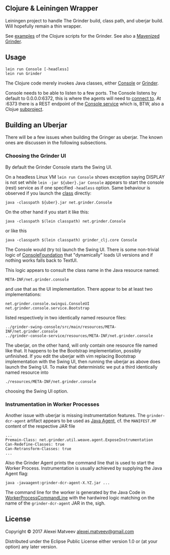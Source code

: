 ## Clojure & Leiningen Wrapper

Leiningen project to handle The Grinder build, class path, and
uberjar build. Will hopefully remain a thin wrapper.

See [examples](https://github.com/locopati/load-testing-with-clojure)
of the Clojure scripts for the Grinder.  See also a [Mavenized
Grinder](https://github.com/gradeawarrior/mavenized-grinder).

## Usage

    lein run Console [-headless]
    lein run Grinder

The Clojure code merely invokes Java classes, either
[Console](../grinder-core/src/main/java/net/grinder/Console.java) or
[Grinder](../grinder-core/src/main/java/net/grinder/Grinder.java).

Console needs to be able to listen to a few ports. The Console listens
by default to 0.0.0.0:6372, this is where the agents will need to
[connect
to](http://grinder.sourceforge.net/g3/getting-started.html). At :6373
there is a REST endpoint of the [Console
service](http://grinder.sourceforge.net/g3/console-service.html) which
is, BTW, also a Clojue [subproject](../grinder-console-service).

## Building an Uberjar

There will be  a few issues when building the  Gringer as uberjar. The
known ones are discussen in the following subsections.

### Choosing the Grinder UI

By default the Grinder Console starts the Swing UI.

On a headless Linux VM `lein run Console` shows exception saying
DISPLAY is not set while `lein -jar ${uber}.jar Console` appears to
start the console (rest) service as if one specified `-headless`
option. Same behaviour is observed if you launch the
[class](../grinder-core/src/main/java/net/grinder/Console.java)
directly:

    java -classpath ${uber}.jar net.grinder.Console

On the other hand if you start it like this:

    java -classpath $(lein classpath) net.grinder.Console

or like this

    java -classpath $(lein classpath) grinder_clj.core Console

The Console would (try to) launch the Swing UI.  There is some
non-trivial logic of
[ConsoleFoundation](../grinder-core/src/main/java/net/grinder/console/ConsoleFoundation.java)
that "dynamically" loads UI versions and if nothing works falls back
to TextUI.

This logic appears to consult the class name in the Java resource
named:

    META-INF/net.grinder.console

and use that as the UI implementation. There appear to be at least two
implementations:

    net.grinder.console.swingui.ConsoleUI
    net.grinder.console.service.Bootstrap

listed respectively in two identically named resource files:

    ../grinder-swing-console/src/main/resources/META-INF/net.grinder.console
    ../grinder-console-service/resources/META-INF/net.grinder.console

The uberjar,  on the other hand,  will only contain one  resource file
named  like  that. It  happens  to  be the  Bootstrap  implementation,
possibly  unfinished.  If  you  edit the  uberjar  with vim  replacing
Bootstrap implementation with  the Swing UI, then  running the uberjar
as above does launch the Swing  UI.  To make that deterministic we put
a third identically named resource into

    ./resources/META-INF/net.grinder.console

choosing the Swing UI option.

### Instrumentation in Worker Processes

Another issue  with uberjar  is missing instrumentation  features. The
`grinder-dcr-agent`    artifact     appears    to    be     used    as
[Java Agent](https://docs.oracle.com/javase/8/docs/api/java/lang/instrument/package-summary.html),
cf. the `MANIFEST.MF` content of the respective JAR file

    ...
    Premain-Class: net.grinder.util.weave.agent.ExposeInstrumentation
    Can-Redefine-Classes: true
    Can-Retransform-Classes: true
    ...

Also the Grinder  Agent prints the command line that  is used to start
the Worker  Process. Instrumentation is usually  achieved by supplying
the Java Agent flag:

    java -javaagent:grinder-dcr-agent-X.YZ.jar ...

The command line for the worker is generated by the Java Code in
[WorkerProcessCommandLine](../grinder-core/src/main/java/net/grinder/engine/agent/WorkerProcessCommandLine.java)
with the hardwired logic matching on the name of the
`grinder-dcr-agent` JAR in the, sigh.

## License

Copyright © 2017 Alexei Matveev <alexei.matveev@gmail.com>

Distributed under the Eclipse Public License either version 1.0 or (at
your option) any later version.
